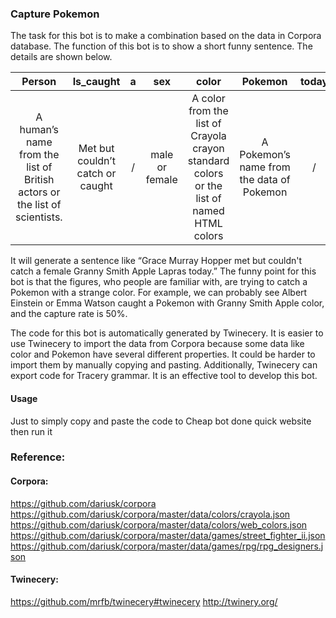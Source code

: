 ### Capture Pokemon

The task for this bot is to make a combination based on the data in Corpora database. The function of this bot is to show a short funny sentence. The details are shown below.

|Person|Is_caught|a|sex|color|Pokemon|today
|:--:|:--:|:--:|:--:|:--:|:--:|:--:|
A human’s name from the list of British actors or the list of scientists.|Met but couldn’t catch or caught|/|male or female|A color from the list of Crayola crayon standard colors or the list of named HTML colors|A Pokemon’s name from the data of Pokemon|/|


It will generate a sentence like “Grace Murray Hopper met but couldn't catch a female Granny Smith Apple Lapras today.” The funny point for this bot is that the figures, who people are familiar with, are trying to catch a Pokemon with a strange color. For example, we can probably see Albert Einstein or Emma Watson caught a Pokemon with Granny Smith Apple color, and the capture rate is 50%. 

The code for this bot is automatically generated by Twinecery. It is easier to use Twinecery to import the data from Corpora because some data like color and Pokemon have several different properties. It could be harder to import them by manually copying and pasting. Additionally, Twinecery can export code for Tracery grammar. It is an effective tool to develop this bot. 

#### Usage
Just to simply copy and paste the code to Cheap bot done quick website then run it


### Reference:
#### Corpora: 
https://github.com/dariusk/corpora
https://github.com/dariusk/corpora/master/data/colors/crayola.json
https://github.com/dariusk/corpora/master/data/colors/web_colors.json
https://github.com/dariusk/corpora/master/data/games/street_fighter_ii.json
https://github.com/dariusk/corpora/master/data/games/rpg/rpg_designers.json

#### Twinecery:
https://github.com/mrfb/twinecery#twinecery
http://twinery.org/

